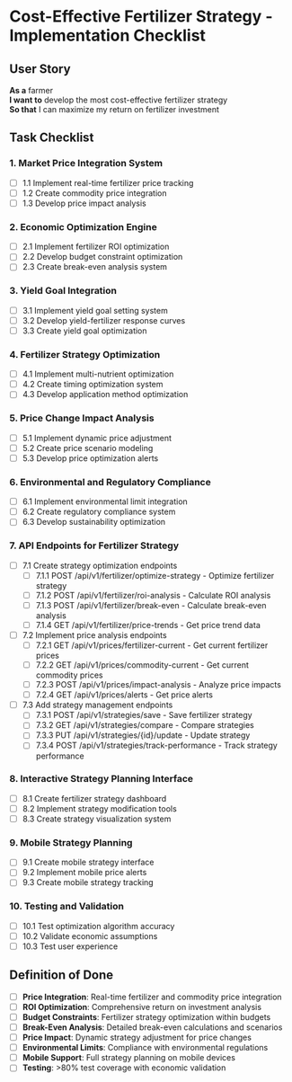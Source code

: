 # Cost-Effective Fertilizer Strategy - Implementation Checklist

## User Story
**As a** farmer  
**I want to** develop the most cost-effective fertilizer strategy  
**So that** I can maximize my return on fertilizer investment

## Task Checklist

### 1. Market Price Integration System
- [ ] 1.1 Implement real-time fertilizer price tracking
- [ ] 1.2 Create commodity price integration
- [ ] 1.3 Develop price impact analysis

### 2. Economic Optimization Engine
- [ ] 2.1 Implement fertilizer ROI optimization
- [ ] 2.2 Develop budget constraint optimization
- [ ] 2.3 Create break-even analysis system

### 3. Yield Goal Integration
- [ ] 3.1 Implement yield goal setting system
- [ ] 3.2 Develop yield-fertilizer response curves
- [ ] 3.3 Create yield goal optimization

### 4. Fertilizer Strategy Optimization
- [ ] 4.1 Implement multi-nutrient optimization
- [ ] 4.2 Create timing optimization system
- [ ] 4.3 Develop application method optimization

### 5. Price Change Impact Analysis
- [ ] 5.1 Implement dynamic price adjustment
- [ ] 5.2 Create price scenario modeling
- [ ] 5.3 Develop price optimization alerts

### 6. Environmental and Regulatory Compliance
- [ ] 6.1 Implement environmental limit integration
- [ ] 6.2 Create regulatory compliance system
- [ ] 6.3 Develop sustainability optimization

### 7. API Endpoints for Fertilizer Strategy
- [ ] 7.1 Create strategy optimization endpoints
  - [ ] 7.1.1 POST /api/v1/fertilizer/optimize-strategy - Optimize fertilizer strategy
  - [ ] 7.1.2 POST /api/v1/fertilizer/roi-analysis - Calculate ROI analysis
  - [ ] 7.1.3 POST /api/v1/fertilizer/break-even - Calculate break-even analysis
  - [ ] 7.1.4 GET /api/v1/fertilizer/price-trends - Get price trend data
- [ ] 7.2 Implement price analysis endpoints
  - [ ] 7.2.1 GET /api/v1/prices/fertilizer-current - Get current fertilizer prices
  - [ ] 7.2.2 GET /api/v1/prices/commodity-current - Get current commodity prices
  - [ ] 7.2.3 POST /api/v1/prices/impact-analysis - Analyze price impacts
  - [ ] 7.2.4 GET /api/v1/prices/alerts - Get price alerts
- [ ] 7.3 Add strategy management endpoints
  - [ ] 7.3.1 POST /api/v1/strategies/save - Save fertilizer strategy
  - [ ] 7.3.2 GET /api/v1/strategies/compare - Compare strategies
  - [ ] 7.3.3 PUT /api/v1/strategies/{id}/update - Update strategy
  - [ ] 7.3.4 POST /api/v1/strategies/track-performance - Track strategy performance

### 8. Interactive Strategy Planning Interface
- [ ] 8.1 Create fertilizer strategy dashboard
- [ ] 8.2 Implement strategy modification tools
- [ ] 8.3 Create strategy visualization system

### 9. Mobile Strategy Planning
- [ ] 9.1 Create mobile strategy interface
- [ ] 9.2 Implement mobile price alerts
- [ ] 9.3 Create mobile strategy tracking

### 10. Testing and Validation
- [ ] 10.1 Test optimization algorithm accuracy
- [ ] 10.2 Validate economic assumptions
- [ ] 10.3 Test user experience

## Definition of Done
- [ ] **Price Integration**: Real-time fertilizer and commodity price integration
- [ ] **ROI Optimization**: Comprehensive return on investment analysis
- [ ] **Budget Constraints**: Fertilizer strategy optimization within budgets
- [ ] **Break-Even Analysis**: Detailed break-even calculations and scenarios
- [ ] **Price Impact**: Dynamic strategy adjustment for price changes
- [ ] **Environmental Limits**: Compliance with environmental regulations
- [ ] **Mobile Support**: Full strategy planning on mobile devices
- [ ] **Testing**: >80% test coverage with economic validation

